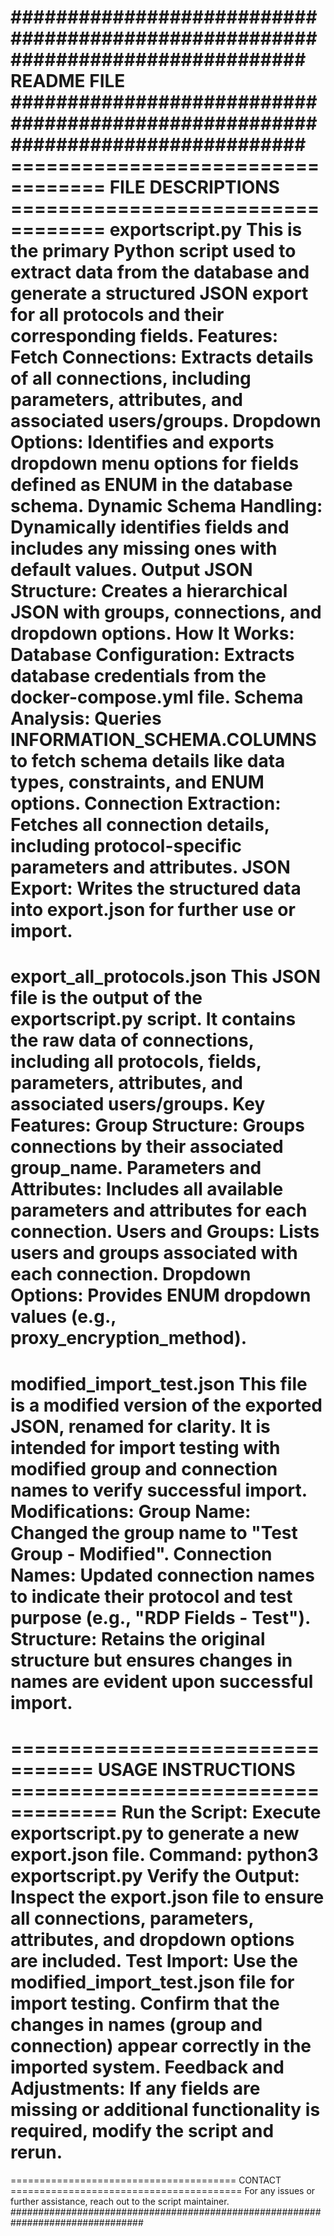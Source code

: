 ################################################################################
README FILE
################################################################################
================================== FILE DESCRIPTIONS ==================================
exportscript.py
This is the primary Python script used to extract data from the database and generate
a structured JSON export for all protocols and their corresponding fields.
Features:
Fetch Connections:
Extracts details of all connections, including parameters, attributes, and associated
users/groups.
Dropdown Options:
Identifies and exports dropdown menu options for fields defined as ENUM in the
database schema.
Dynamic Schema Handling:
Dynamically identifies fields and includes any missing ones with default values.
Output JSON Structure:
Creates a hierarchical JSON with groups, connections, and dropdown options.
How It Works:
Database Configuration:
Extracts database credentials from the docker-compose.yml file.
Schema Analysis:
Queries INFORMATION_SCHEMA.COLUMNS to fetch schema details like data types,
constraints, and ENUM options.
Connection Extraction:
Fetches all connection details, including protocol-specific parameters and attributes.
JSON Export:
Writes the structured data into export.json for further use or import.
========================================================================================
export_all_protocols.json
This JSON file is the output of the exportscript.py script. It contains the raw data of connections, including all protocols, fields, parameters, attributes, and associated users/groups.
Key Features:
Group Structure:
Groups connections by their associated group_name.
Parameters and Attributes:
Includes all available parameters and attributes for each connection.
Users and Groups:
Lists users and groups associated with each connection.
Dropdown Options:
Provides ENUM dropdown values (e.g., proxy_encryption_method).
========================================================================================
modified_import_test.json
This file is a modified version of the exported JSON, renamed for clarity. It is intended for import testing with modified group and connection names to verify successful import.
Modifications:
Group Name:
Changed the group name to "Test Group - Modified".
Connection Names:
Updated connection names to indicate their protocol and test purpose (e.g.,
"RDP Fields - Test").
Structure:
Retains the original structure but ensures changes in names are evident upon successful
import.
========================================================================================
================================= USAGE INSTRUCTIONS ===================================
Run the Script:
Execute exportscript.py to generate a new export.json file.
Command:
python3 exportscript.py
Verify the Output:
Inspect the export.json file to ensure all connections, parameters, attributes, and
dropdown options are included.
Test Import:
Use the modified_import_test.json file for import
testing. Confirm that the changes in names (group and connection) appear correctly
in the imported system.
Feedback and Adjustments:
If any fields are missing or additional functionality is required, modify the script
and rerun.
========================================================================================
======================================= CONTACT ========================================
For any issues or further assistance, reach out to the script maintainer.
################################################################################
